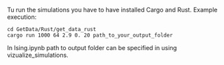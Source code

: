 Tu run the simulations you have to have installed Cargo and Rust.
Example execution:
```console
cd GetData/Rust/get_data_rust
cargo run 1000 64 2.9 0. 20 path_to_your_output_folder
```
In Ising.ipynb path to output folder can be specified in using vizualize_simulations.
